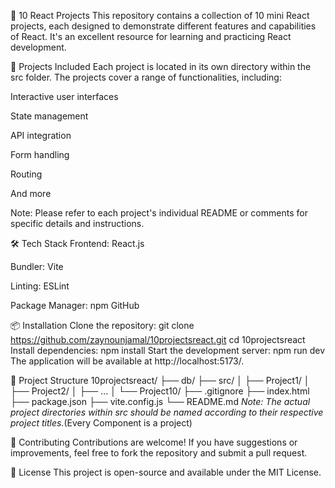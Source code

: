 🧩 10 React Projects
This repository contains a collection of 10 mini React projects, each designed to demonstrate different features and capabilities of React. It's an excellent resource for learning and practicing React development.​

🚀 Projects Included
Each project is located in its own directory within the src folder. The projects cover a range of functionalities, including:​

Interactive user interfaces

State management

API integration

Form handling

Routing

And more​

Note: Please refer to each project's individual README or comments for specific details and instructions.​

🛠️ Tech Stack
Frontend: React.js

Bundler: Vite

Linting: ESLint

Package Manager: npm​
GitHub

📦 Installation
Clone the repository:
git clone https://github.com/zaynounjamal/10projectsreact.git
cd 10projectsreact
Install dependencies:
npm install
Start the development server:
npm run dev
The application will be available at http://localhost:5173/.

📁 Project Structure
10projectsreact/
├── db/
├── src/
│   ├── Project1/
│   ├── Project2/
│   ├── ...
│   └── Project10/
├── .gitignore
├── index.html
├── package.json
├── vite.config.js
└── README.md
*Note: The actual project directories within src should be named according to their respective project titles.*​(Every Component is a project)

🤝 Contributing
Contributions are welcome! If you have suggestions or improvements, feel free to fork the repository and submit a pull request.​

📄 License
This project is open-source and available under the MIT License.
